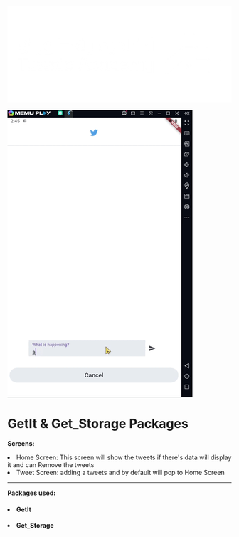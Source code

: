 ![My Image](./assets/img_Tuwaiq.png)


![My Image](./assets/getIt_vid.gif)

# GetIt & Get_Storage Packages

**Screens:**

<li>Home Screen: This screen will show the tweets if there's data will display it and can Remove the tweets 
<li>Tweet Screen: adding a tweets and by default will pop to Home Screen



<hr>

**Packages used:**
#### <li>GetIt
#### <li>Get_Storage
